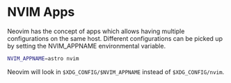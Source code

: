 # NVIM Apps

Neovim has the concept of apps which allows having multiple configurations on the same host. Different configurations can be picked up by setting the NVIM_APPNAME environmental variable.

```sh
NVIM_APPNAME=astro nvim
```

Neovim will look in `$XDG_CONFIG/$NVIM_APPNAME` instead of `$XDG_CONFIG/nvim`.

